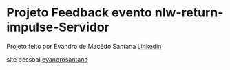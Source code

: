 
# Projeto Feedback evento nlw-return-impulse-Servidor

Projeto feito por Evandro de Macêdo Santana
[Linkedin](https://linkedin.com/in/evandro-m-santana)

site pessoal
[evandrosantana](https://evandrosantana.com)





